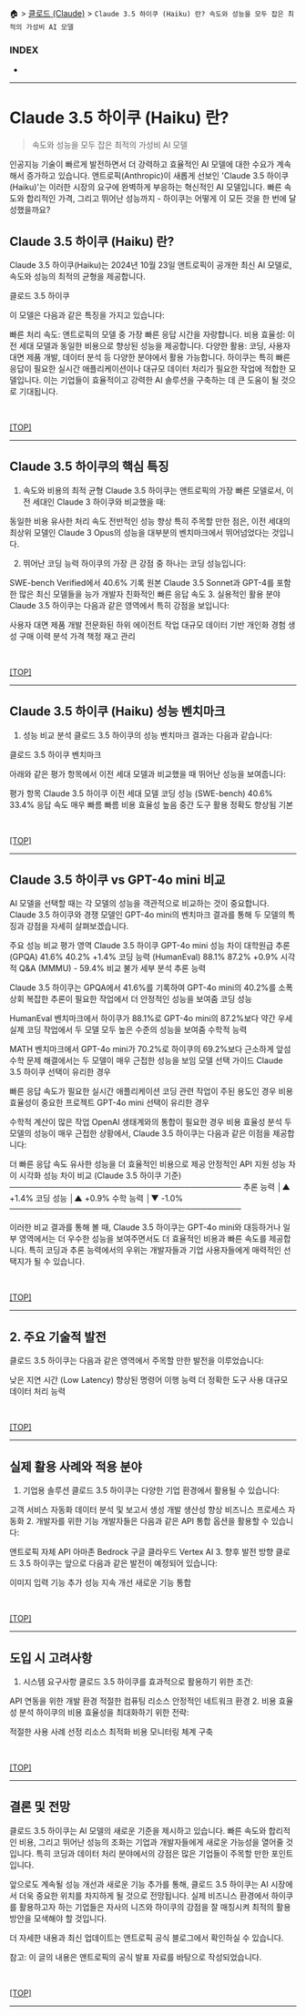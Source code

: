 🏠 > [클로드 (Claude)](../) > `Claude 3.5 하이쿠 (Haiku) 란? 속도와 성능을 모두 잡은 최적의 가성비 AI 모델`

### INDEX

- []()
 
---
# Claude 3.5 하이쿠 (Haiku) 란? 
> 속도와 성능을 모두 잡은 최적의 가성비 AI 모델

인공지능 기술이 빠르게 발전하면서 더 강력하고 효율적인 AI 모델에 대한 수요가 계속해서 증가하고 있습니다. 앤트로픽(Anthropic)이 새롭게 선보인 'Claude 3.5 하이쿠(Haiku)'는 이러한 시장의 요구에 완벽하게 부응하는 혁신적인 AI 모델입니다. 빠른 속도와 합리적인 가격, 그리고 뛰어난 성능까지 - 하이쿠는 어떻게 이 모든 것을 한 번에 달성했을까요?

## Claude 3.5 하이쿠 (Haiku) 란?
Claude 3.5 하이쿠(Haiku)는 2024년 10월 23일 앤트로픽이 공개한 최신 AI 모델로, 속도와 성능의 최적의 균형을 제공합니다.

클로드 3.5 하이쿠

이 모델은 다음과 같은 특징을 가지고 있습니다:

빠른 처리 속도: 앤트로픽의 모델 중 가장 빠른 응답 시간을 자랑합니다.
비용 효율성: 이전 세대 모델과 동일한 비용으로 향상된 성능을 제공합니다.
다양한 활용: 코딩, 사용자 대면 제품 개발, 데이터 분석 등 다양한 분야에서 활용 가능합니다.
하이쿠는 특히 빠른 응답이 필요한 실시간 애플리케이션이나 대규모 데이터 처리가 필요한 작업에 적합한 모델입니다. 이는 기업들이 효율적이고 강력한 AI 솔루션을 구축하는 데 큰 도움이 될 것으로 기대됩니다.

<br/>

[[TOP]](#index)

---
## Claude 3.5 하이쿠의 핵심 특징

1. 속도와 비용의 최적 균형
Claude 3.5 하이쿠는 앤트로픽의 가장 빠른 모델로서, 이전 세대인 Claude 3 하이쿠와 비교했을 때:

동일한 비용
유사한 처리 속도
전반적인 성능 향상
특히 주목할 만한 점은, 이전 세대의 최상위 모델인 Claude 3 Opus의 성능을 대부분의 벤치마크에서 뛰어넘었다는 것입니다.

2. 뛰어난 코딩 능력
하이쿠의 가장 큰 강점 중 하나는 코딩 성능입니다:

SWE-bench Verified에서 40.6% 기록
원본 Claude 3.5 Sonnet과 GPT-4를 포함한 많은 최신 모델들을 능가
개발자 친화적인 빠른 응답 속도
3. 실용적인 활용 분야
Claude 3.5 하이쿠는 다음과 같은 영역에서 특히 강점을 보입니다:

사용자 대면 제품 개발
전문화된 하위 에이전트 작업
대규모 데이터 기반 개인화 경험 생성
구매 이력 분석
가격 책정
재고 관리

<br/>

[[TOP]](#index)

---
## Claude 3.5 하이쿠 (Haiku) 성능 벤치마크

1. 성능 비교 분석
클로드 3.5 하이쿠의 성능 벤치마크 결과는 다음과 같습니다:

클로드 3.5 하이쿠 벤치마크

아래와 같은 평가 항목에서 이전 세대 모델과 비교했을 때 뛰어난 성능을 보여줍니다:

평가 항목	Claude 3.5 하이쿠	이전 세대 모델
코딩 성능 (SWE-bench)	40.6%	33.4%
응답 속도	매우 빠름	빠름
비용 효율성	높음	중간
도구 활용 정확도	향상됨	기본

<br/>

[[TOP]](#index)

---
## Claude 3.5 하이쿠 vs GPT-4o mini 비교
AI 모델을 선택할 때는 각 모델의 성능을 객관적으로 비교하는 것이 중요합니다. Claude 3.5 하이쿠와 경쟁 모델인 GPT-4o mini의 벤치마크 결과를 통해 두 모델의 특징과 강점을 자세히 살펴보겠습니다.

주요 성능 비교
평가 영역	Claude 3.5 하이쿠	GPT-4o mini	성능 차이
대학원급 추론 (GPQA)	41.6%	40.2%	+1.4%
코딩 능력 (HumanEval)	88.1%	87.2%	+0.9%
시각적 Q&A (MMMU)	-	59.4%	비교 불가
세부 분석
추론 능력

Claude 3.5 하이쿠는 GPQA에서 41.6%를 기록하여 GPT-4o mini의 40.2%를 소폭 상회
복잡한 추론이 필요한 작업에서 더 안정적인 성능을 보여줌
코딩 성능

HumanEval 벤치마크에서 하이쿠가 88.1%로 GPT-4o mini의 87.2%보다 약간 우세
실제 코딩 작업에서 두 모델 모두 높은 수준의 성능을 보여줌
수학적 능력

MATH 벤치마크에서 GPT-4o mini가 70.2%로 하이쿠의 69.2%보다 근소하게 앞섬
수학 문제 해결에서는 두 모델이 매우 근접한 성능을 보임
모델 선택 가이드
Claude 3.5 하이쿠 선택이 유리한 경우

빠른 응답 속도가 필요한 실시간 애플리케이션
코딩 관련 작업이 주된 용도인 경우
비용 효율성이 중요한 프로젝트
GPT-4o mini 선택이 유리한 경우

수학적 계산이 많은 작업
OpenAI 생태계와의 통합이 필요한 경우
비용 효율성 분석
두 모델의 성능이 매우 근접한 상황에서, Claude 3.5 하이쿠는 다음과 같은 이점을 제공합니다:

더 빠른 응답 속도
유사한 성능을 더 효율적인 비용으로 제공
안정적인 API 지원
성능 차이 시각화
성능 차이 비교 (Claude 3.5 하이쿠 기준)
─────────────────────────────────────────
추론 능력    │▲ +1.4%
코딩 성능    │▲ +0.9%
수학 능력    │▼ -1.0%
─────────────────────────────────────────

이러한 비교 결과를 통해 볼 때, Claude 3.5 하이쿠는 GPT-4o mini와 대등하거나 일부 영역에서는 더 우수한 성능을 보여주면서도 더 효율적인 비용과 빠른 속도를 제공합니다. 특히 코딩과 추론 능력에서의 우위는 개발자들과 기업 사용자들에게 매력적인 선택지가 될 수 있습니다.

<br/>

[[TOP]](#index)

---
## 2. 주요 기술적 발전
클로드 3.5 하이쿠는 다음과 같은 영역에서 주목할 만한 발전을 이루었습니다:

낮은 지연 시간 (Low Latency)
향상된 명령어 이행 능력
더 정확한 도구 사용
대규모 데이터 처리 능력


<br/>

[[TOP]](#index)

---
## 실제 활용 사례와 적용 분야
1. 기업용 솔루션
클로드 3.5 하이쿠는 다양한 기업 환경에서 활용될 수 있습니다:

고객 서비스 자동화
데이터 분석 및 보고서 생성
개발 생산성 향상
비즈니스 프로세스 자동화
2. 개발자를 위한 기능
개발자들은 다음과 같은 API 통합 옵션을 활용할 수 있습니다:

앤트로픽 자체 API
아마존 Bedrock
구글 클라우드 Vertex AI
3. 향후 발전 방향
클로드 3.5 하이쿠는 앞으로 다음과 같은 발전이 예정되어 있습니다:

이미지 입력 기능 추가
성능 지속 개선
새로운 기능 통합

<br/>

[[TOP]](#index)

---
## 도입 시 고려사항
1. 시스템 요구사항
클로드 3.5 하이쿠를 효과적으로 활용하기 위한 조건:

API 연동을 위한 개발 환경
적절한 컴퓨팅 리소스
안정적인 네트워크 환경
2. 비용 효율성 분석
하이쿠의 비용 효율성을 최대화하기 위한 전략:

적절한 사용 사례 선정
리소스 최적화
비용 모니터링 체계 구축

<br/>

[[TOP]](#index)

---
## 결론 및 전망
클로드 3.5 하이쿠는 AI 모델의 새로운 기준을 제시하고 있습니다. 빠른 속도와 합리적인 비용, 그리고 뛰어난 성능의 조화는 기업과 개발자들에게 새로운 가능성을 열어줄 것입니다. 특히 코딩과 데이터 처리 분야에서의 강점은 많은 기업들이 주목할 만한 포인트입니다.

앞으로도 계속될 성능 개선과 새로운 기능 추가를 통해, 클로드 3.5 하이쿠는 AI 시장에서 더욱 중요한 위치를 차지하게 될 것으로 전망됩니다. 실제 비즈니스 환경에서 하이쿠를 활용하고자 하는 기업들은 자사의 니즈와 하이쿠의 강점을 잘 매칭시켜 최적의 활용 방안을 모색해야 할 것입니다.

더 자세한 내용과 최신 업데이트는 앤트로픽 공식 블로그에서 확인하실 수 있습니다.

참고: 이 글의 내용은 앤트로픽의 공식 발표 자료를 바탕으로 작성되었습니다.

<br/>

[[TOP]](#index)

---